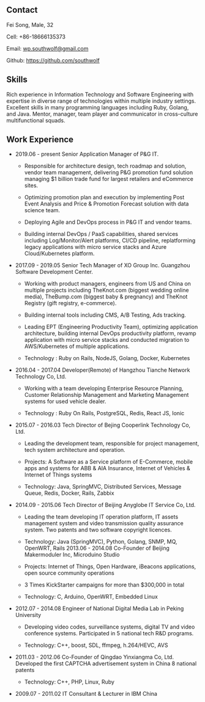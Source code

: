 ## Contact

Fei Song, Male, 32


Cell: +86-18666135373

Email: wp.southwolf@gmail.com 

Github: https://github.com/southwolf

## Skills

Rich experience in Information Technology and Software Engineering with expertise in diverse range of technologies within multiple industry settings. 
Excellent skills in many programming languages including Ruby, Golang, and Java.
Mentor, manager, team player and communicator in cross-culture multifunctional squads.

## Work Experience

* 2019.06 - present Senior Application Manager of P&G IT.

    * Responsible for architecture design, tech roadmap and solution, vendor team management, delivering P&G promotion fund solution managing $1 billion trade fund for largest retailers and eCommerce sites.

    * Optimizing promotion plan and execution by implementing Post Event Analysis and Price & Promotion Forecast solution with data science team.

    * Deploying Agile and DevOps process in P&G IT and vendor teams.

    * Building internal DevOps / PaaS capabilities, shared services including Log/Monitor/Alert platforms, CI/CD pipeline, replatforming legacy applications with micro service stacks and Azure Cloud/Kubernetes platform.
    

* 2017.09 - 2019.05 Senior Tech Manager of XO Group Inc. Guangzhou Software Development Center.

    * Working with product managers, engineers from US and China on multiple projects including TheKnot.com (biggest wedding online media), TheBump.com (biggest baby & pregnancy) and TheKnot Registry (gift registry, e-commerce).

    * Building internal tools including CMS, A/B Testing, Ads tracking.

    * Leading EPT (Engineering Productivity Team), optimizing application architecture, building internal DevOps productivity platform, revamp application with micro service stacks and conducted migration to AWS/Kubernetes of multiple applications.

    * Technology : Ruby on Rails, NodeJS, Golang, Docker, Kubernetes
    

* 2016.04 - 2017.04 Developer(Remote) of Hangzhou Tianche Network Technology Co, Ltd.

  * Working with a team developing Enterprise Resource Planning, Customer Relationship Management and Marketing Management systems for used vehicle dealer.

  * Technology : Ruby On Rails, PostgreSQL, Redis, React JS, Ionic


* 2015.07 - 2016.03 Tech Director of Bejing Cooperlink Technology Co, Ltd.

  * Leading the development team, responsible for project management, tech system architecture and operation.

  * Projects: A Software as a Service platform of E-Commerce, mobile apps and systems for ABB & AIA Insurance, Internet of Vehicles & Internet of Things systems

  * Technology: Java, SpringMVC, Distributed Services, Message Queue, Redis, Docker, Rails, Zabbix


* 2014.09 - 2015.06 Tech Director of Beijing Anyglobe IT Service Co, Ltd.

  * Leading the team developing IT operation platform, IT assets management system and video transmission quality assurance system.
            Two patents and two software copyright licences.
 
  * Technology: Java (SpringMVC), Python, Golang, SNMP, MQ, OpenWRT, Rails 2013.06 - 2014.08 Co-Founder of Beijing Makermoduler Inc, Microduino Studio
  
  * Projects: Internet of Things, Open Hardware, iBeacons applications, open source community operations
  
  * 3 Times KickStarter campaigns for more than $300,000 in total
  
  * Technology: C, Arduino, OpenWRT, Embedded Linux


* 2012.07 - 2014.08 Engineer of National Digital Media Lab in Peking University

  * Developing video codes, surveillance systems, digital TV and video conference systems. Participated in 5 national tech R&D programs.

  * Technology: C++, boost, SDL, ffmpeg, h.264/HEVC, AVS


* 2011.03 - 2012.06 Co-Founder of Qingdao Yinxiangma Co, Ltd. Developed the first CAPTCHA advertisement system in China 8 national patents

  * Technology: C++, PHP, Linux, Ruby


*  2009.07 - 2011.02 IT Consultant & Lecturer in IBM China
              
